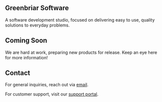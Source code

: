 ## Greenbriar Software

A software development studio, focused on delivering easy to use, quality solutions to everyday problems.

## Coming Soon

We are hard at work, preparing new products for release. Keep an eye here for more information!

## Contact

For general inquiries, reach out via [email](mailto:contact@greenbriarsoftware.com).

For customer support, visit our [support portal](https://greenbriar.atlassian.net/servicedesk/customer/portal/2).

